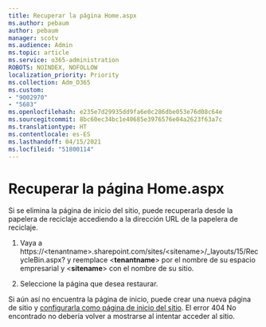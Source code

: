 ```yaml
---
title: Recuperar la página Home.aspx
ms.author: pebaum
author: pebaum
manager: scotv
ms.audience: Admin
ms.topic: article
ms.service: o365-administration
ROBOTS: NOINDEX, NOFOLLOW
localization_priority: Priority
ms.collection: Adm_O365
ms.custom:
- "9002970"
- "5683"
ms.openlocfilehash: e235e7d29935dd9fa6e0c286dbe053e76d08c64e
ms.sourcegitcommit: 8bc60ec34bc1e40685e3976576e04a2623f63a7c
ms.translationtype: HT
ms.contentlocale: es-ES
ms.lasthandoff: 04/15/2021
ms.locfileid: "51800114"
---
```

# <a name="recover-the-homeaspx-page"></a>Recuperar la página Home.aspx

Si se elimina la página de inicio del sitio, puede recuperarla desde la papelera de reciclaje accediendo a la dirección URL de la papelera de reciclaje.

1. Vaya a https://\<tenantname>.sharepoint.com/sites/\<sitename>/_layouts/15/RecycleBin.aspx? y reemplace <**tenantname**> por el nombre de su espacio empresarial y <**sitename**> con el nombre de su sitio.

2. Seleccione la página que desea restaurar.

Si aún así no encuentra la página de inicio, puede crear una nueva página de sitio y [configurarla como página de inicio del sitio](https://support.microsoft.com/en-gb/office/use-a-different-page-for-your-sharepoint-site-home-page-35a5022c-f84a-455d-985e-c691ab5dfa17?ui=en-us&rs=en-gb&ad=gb). El error 404 No encontrado no debería volver a mostrarse al intentar acceder al sitio.
